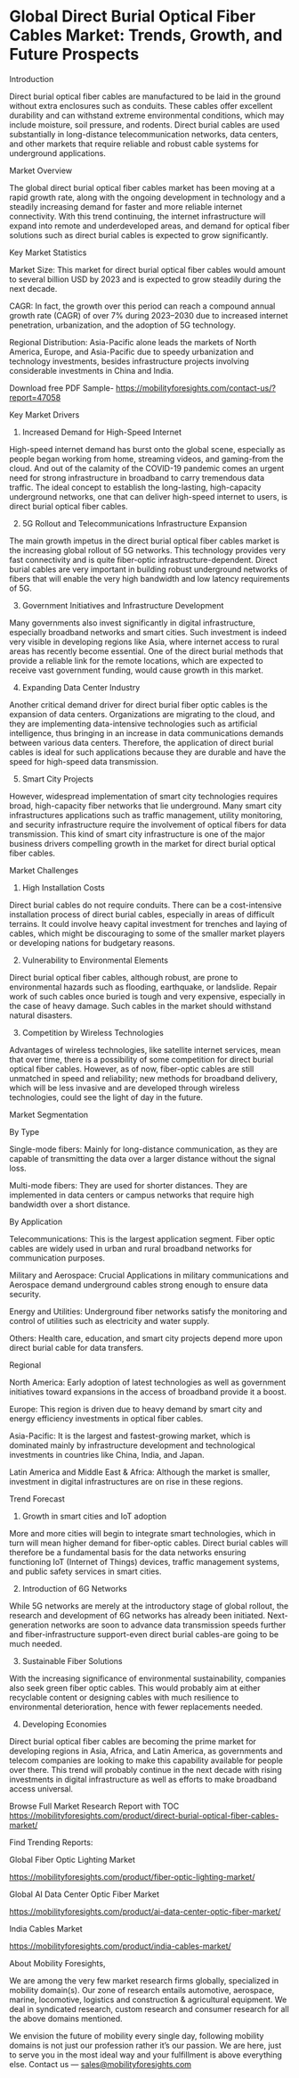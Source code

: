 # Global Direct Burial Optical Fiber Cables Market: Trends, Growth, and Future Prospects

Introduction

Direct burial optical fiber cables are manufactured to be laid in the ground without extra enclosures such as conduits. These cables offer excellent durability and can withstand extreme environmental conditions, which may include moisture, soil pressure, and rodents. Direct burial cables are used substantially in long-distance telecommunication networks, data centers, and other markets that require reliable and robust cable systems for underground applications.

Market Overview

The global direct burial optical fiber cables market has been moving at a rapid growth rate, along with the ongoing development in technology and a steadily increasing demand for faster and more reliable internet connectivity. With this trend continuing, the internet infrastructure will expand into remote and underdeveloped areas, and demand for optical fiber solutions such as direct burial cables is expected to grow significantly.

Key Market Statistics

Market Size: This market for direct burial optical fiber cables would amount to several billion USD by 2023 and is expected to grow steadily during the next decade.

CAGR: In fact, the growth over this period can reach a compound annual growth rate (CAGR) of over 7% during 2023–2030 due to increased internet penetration, urbanization, and the adoption of 5G technology.

Regional Distribution: Asia-Pacific alone leads the markets of North America, Europe, and Asia-Pacific due to speedy urbanization and technology investments, besides infrastructure projects involving considerable investments in China and India.

Download free PDF Sample- https://mobilityforesights.com/contact-us/?report=47058

Key Market Drivers

1. Increased Demand for High-Speed Internet

High-speed internet demand has burst onto the global scene, especially as people began working from home, streaming videos, and gaming-from the cloud. And out of the calamity of the COVID-19 pandemic comes an urgent need for strong infrastructure in broadband to carry tremendous data traffic. The ideal concept to establish the long-lasting, high-capacity underground networks, one that can deliver high-speed internet to users, is direct burial optical fiber cables.

2. 5G Rollout and Telecommunications Infrastructure Expansion

The main growth impetus in the direct burial optical fiber cables market is the increasing global rollout of 5G networks. This technology provides very fast connectivity and is quite fiber-optic infrastructure-dependent. Direct burial cables are very important in building robust underground networks of fibers that will enable the very high bandwidth and low latency requirements of 5G.

3. Government Initiatives and Infrastructure Development

Many governments also invest significantly in digital infrastructure, especially broadband networks and smart cities. Such investment is indeed very visible in developing regions like Asia, where internet access to rural areas has recently become essential. One of the direct burial methods that provide a reliable link for the remote locations, which are expected to receive vast government funding, would cause growth in this market.

4. Expanding Data Center Industry

Another critical demand driver for direct burial fiber optic cables is the expansion of data centers. Organizations are migrating to the cloud, and they are implementing data-intensive technologies such as artificial intelligence, thus bringing in an increase in data communications demands between various data centers. Therefore, the application of direct burial cables is ideal for such applications because they are durable and have the speed for high-speed data transmission.

5. Smart City Projects

However, widespread implementation of smart city technologies requires broad, high-capacity fiber networks that lie underground. Many smart city infrastructures applications such as traffic management, utility monitoring, and security infrastructure require the involvement of optical fibers for data transmission. This kind of smart city infrastructure is one of the major business drivers compelling growth in the market for direct burial optical fiber cables.

Market Challenges

1. High Installation Costs

Direct burial cables do not require conduits. There can be a cost-intensive installation process of direct burial cables, especially in areas of difficult terrains. It could involve heavy capital investment for trenches and laying of cables, which might be discouraging to some of the smaller market players or developing nations for budgetary reasons.

2. Vulnerability to Environmental Elements

Direct burial optical fiber cables, although robust, are prone to environmental hazards such as flooding, earthquake, or landslide. Repair work of such cables once buried is tough and very expensive, especially in the case of heavy damage. Such cables in the market should withstand natural disasters.

3. Competition by Wireless Technologies

Advantages of wireless technologies, like satellite internet services, mean that over time, there is a possibility of some competition for direct burial optical fiber cables. However, as of now, fiber-optic cables are still unmatched in speed and reliability; new methods for broadband delivery, which will be less invasive and are developed through wireless technologies, could see the light of day in the future.

Market Segmentation

By Type

Single-mode fibers: Mainly for long-distance communication, as they are capable of transmitting the data over a larger distance without the signal loss.

Multi-mode fibers: They are used for shorter distances. They are implemented in data centers or campus networks that require high bandwidth over a short distance.

By Application

Telecommunications: This is the largest application segment. Fiber optic cables are widely used in urban and rural broadband networks for communication purposes.

Military and Aerospace: Crucial Applications in military communications and Aerospace demand underground cables strong enough to ensure data security.

Energy and Utilities: Underground fiber networks satisfy the monitoring and control of utilities such as electricity and water supply.

Others: Health care, education, and smart city projects depend more upon direct burial cable for data transfers.

Regional

North America: Early adoption of latest technologies as well as government initiatives toward expansions in the access of broadband provide it a boost.

Europe: This region is driven due to heavy demand by smart city and energy efficiency investments in optical fiber cables.

Asia-Pacific: It is the largest and fastest-growing market, which is dominated mainly by infrastructure development and technological investments in countries like China, India, and Japan.

Latin America and Middle East & Africa: Although the market is smaller, investment in digital infrastructures are on rise in these regions.

Trend Forecast

1. Growth in smart cities and IoT adoption

More and more cities will begin to integrate smart technologies, which in turn will mean higher demand for fiber-optic cables. Direct burial cables will therefore be a fundamental basis for the data networks ensuring functioning IoT (Internet of Things) devices, traffic management systems, and public safety services in smart cities.

2. Introduction of 6G Networks

While 5G networks are merely at the introductory stage of global rollout, the research and development of 6G networks has already been initiated. Next-generation networks are soon to advance data transmission speeds further and fiber-infrastructure support-even direct burial cables-are going to be much needed.

3. Sustainable Fiber Solutions

With the increasing significance of environmental sustainability, companies also seek green fiber optic cables. This would probably aim at either recyclable content or designing cables with much resilience to environmental deterioration, hence with fewer replacements needed.

4. Developing Economies

Direct burial optical fiber cables are becoming the prime market for developing regions in Asia, Africa, and Latin America, as governments and telecom companies are looking to make this capability available for people over there. This trend will probably continue in the next decade with rising investments in digital infrastructure as well as efforts to make broadband access universal.

Browse Full Market Research Report with TOC https://mobilityforesights.com/product/direct-burial-optical-fiber-cables-market/

Find Trending Reports:

Global Fiber Optic Lighting Market

https://mobilityforesights.com/product/fiber-optic-lighting-market/

Global AI Data Center Optic Fiber Market

https://mobilityforesights.com/product/ai-data-center-optic-fiber-market/

India Cables Market

https://mobilityforesights.com/product/india-cables-market/

About Mobility Foresights,

We are among the very few market research firms globally, specialized in mobility domain(s). Our zone of research entails automotive, aerospace, marine, locomotive, logistics and construction & agricultural equipment. We deal in syndicated research, custom research and consumer research for all the above domains mentioned.

We envision the future of mobility every single day, following mobility domains is not just our profession rather it’s our passion. We are here, just to serve you in the most ideal way and your fulfillment is above everything else. Contact us — sales@mobilityforesights.com

